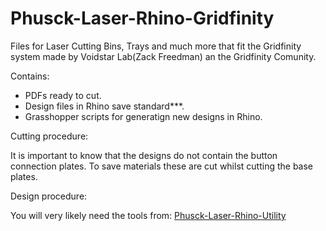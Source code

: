 # Phusck-Laser-Rhino-Gridfinity
Files for Laser Cutting Bins, Trays and much more that fit the Gridfinity system made by Voidstar Lab(Zack Freedman) an the Gridfinity Comunity.

Contains: 
- PDFs ready to cut.
- Design files in Rhino save standard***.
- Grasshopper scripts for generatign new designs in Rhino.


Cutting procedure:

It is important to know that the designs do not contain the button connection plates. To save materials these are cut whilst cutting the base plates.

Design procedure:

You will very likely need the tools from: [Phusck-Laser-Rhino-Utility](https://github.com/Phusck/Phusck-Laser-Rhino-Utility)


